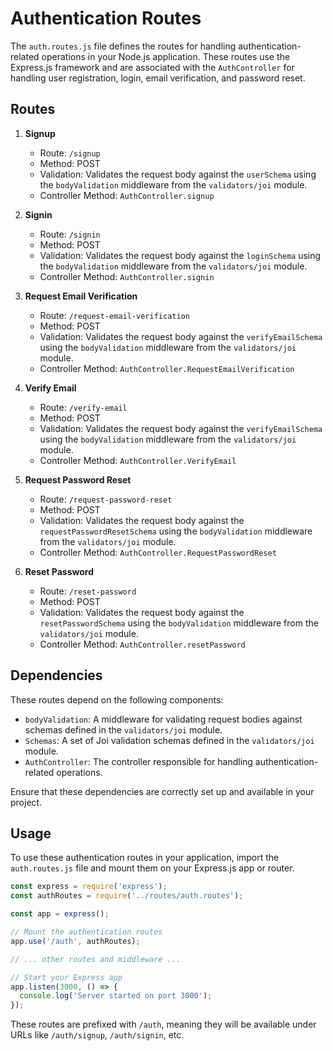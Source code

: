 # Authentication Routes

The `auth.routes.js` file defines the routes for handling authentication-related operations in your Node.js application. These routes use the Express.js framework and are associated with the `AuthController` for handling user registration, login, email verification, and password reset.

## Routes

1. **Signup**

   - Route: `/signup`
   - Method: POST
   - Validation: Validates the request body against the `userSchema` using the `bodyValidation` middleware from the `validators/joi` module.
   - Controller Method: `AuthController.signup`

2. **Signin**

   - Route: `/signin`
   - Method: POST
   - Validation: Validates the request body against the `loginSchema` using the `bodyValidation` middleware from the `validators/joi` module.
   - Controller Method: `AuthController.signin`

3. **Request Email Verification**

   - Route: `/request-email-verification`
   - Method: POST
   - Validation: Validates the request body against the `verifyEmailSchema` using the `bodyValidation` middleware from the `validators/joi` module.
   - Controller Method: `AuthController.RequestEmailVerification`

4. **Verify Email**

   - Route: `/verify-email`
   - Method: POST
   - Validation: Validates the request body against the `verifyEmailSchema` using the `bodyValidation` middleware from the `validators/joi` module.
   - Controller Method: `AuthController.VerifyEmail`

5. **Request Password Reset**

   - Route: `/request-password-reset`
   - Method: POST
   - Validation: Validates the request body against the `requestPasswordResetSchema` using the `bodyValidation` middleware from the `validators/joi` module.
   - Controller Method: `AuthController.RequestPasswordReset`

6. **Reset Password**

   - Route: `/reset-password`
   - Method: POST
   - Validation: Validates the request body against the `resetPasswordSchema` using the `bodyValidation` middleware from the `validators/joi` module.
   - Controller Method: `AuthController.resetPassword`

## Dependencies

These routes depend on the following components:

- `bodyValidation`: A middleware for validating request bodies against schemas defined in the `validators/joi` module.
- `Schemas`: A set of Joi validation schemas defined in the `validators/joi` module.
- `AuthController`: The controller responsible for handling authentication-related operations.

Ensure that these dependencies are correctly set up and available in your project.

## Usage

To use these authentication routes in your application, import the `auth.routes.js` file and mount them on your Express.js app or router.

```javascript
const express = require('express');
const authRoutes = require('../routes/auth.routes');

const app = express();

// Mount the authentication routes
app.use('/auth', authRoutes);

// ... other routes and middleware ...

// Start your Express app
app.listen(3000, () => {
  console.log('Server started on port 3000');
});
```

These routes are prefixed with `/auth`, meaning they will be available under URLs like `/auth/signup`, `/auth/signin`, etc.
